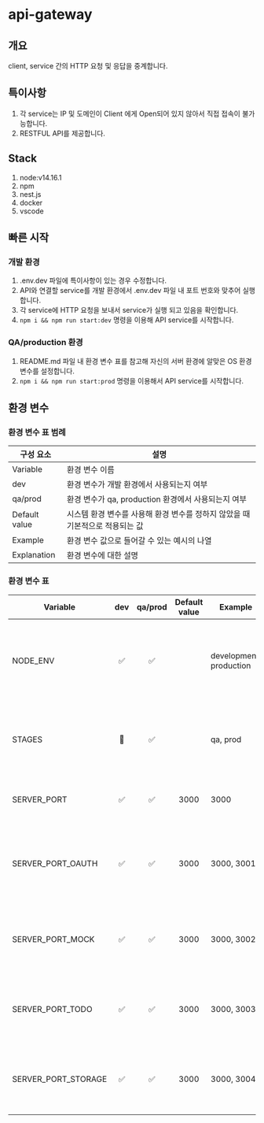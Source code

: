 # api-gateway

## 개요

client, service 간의 HTTP 요청 및 응답을 중계합니다.

## 특이사항

1. 각 service는 IP 및 도메인이 Client 에게 Open되어 있지 않아서 직접 접속이 불가능합니다.
1. RESTFUL API를 제공합니다.

## Stack

1. node:v14.16.1
1. npm
1. nest.js
1. docker
1. vscode

## 빠른 시작

### 개발 환경

1. .env.dev 파일에 특이사항이 있는 경우 수정합니다.
1. API와 연결할 service를 개발 환경에서 .env.dev 파일 내 포트 번호와 맞추어 실행합니다.
1. 각 service에 HTTP 요청을 보내서 service가 실행 되고 있음을 확인합니다.
1. `npm i && npm run start:dev` 명령을 이용해 API service를 시작합니다.

### QA/production 환경

1. README.md 파일 내 환경 변수 표를 참고해 자신의 서버 환경에 알맞은 OS 환경변수를 설정합니다.
1. `npm i && npm run start:prod` 명령을 이용해서 API service를 시작합니다.

## 환경 변수

### 환경 변수 표 범례

| 구성 요소     | 설명                                                                          |
| ------------- | ----------------------------------------------------------------------------- |
| Variable      | 환경 변수 이름                                                                |
| dev           | 환경 변수가 개발 환경에서 사용되는지 여부                                     |
| qa/prod       | 환경 변수가 qa, production 환경에서 사용되는지 여부                           |
| Default value | 시스템 환경 변수를 사용해 환경 변수를 정하지 않았을 때 기본적으로 적용되는 값 |
| Example       | 환경 변수 값으로 들어갈 수 있는 예시의 나열                                   |
| Explanation   | 환경 변수에 대한 설명                                                         |

### 환경 변수 표

| Variable            | dev | qa/prod | Default value | Example                 | Explanation                                                                        |
| ------------------- | :-: | :-----: | :-----------: | ----------------------- | ---------------------------------------------------------------------------------- |
| NODE_ENV            | ✅  |   ✅    |               | development, production | `NodeJS 실행 환경` 을 설정하는 값으로, 미리 선언한 npm 스크립트로 값이 설정됩니다. |
| STAGES              | 🚫  |   ✅    |               | qa, prod                | `k8s에서` 실행 환경에 맞는 svc를 연결 및 디버깅을 위해 사용되는 값입니다.          |
| SERVER_PORT         | ✅  |   ✅    |     3000      | 3000                    | API 서비스의 `HTTP Listen port` 값입니다.                                          |
| SERVER_PORT_OAUTH   | ✅  |   ✅    |     3000      | 3000, 3001              | API 서비스 구동을 위한 OAuth 인증 서비스의 `HTTP Listen port` 값입니다.            |
| SERVER_PORT_MOCK    | ✅  |   ✅    |     3000      | 3000, 3002              | API 서비스의 구동을 위한 Mock 서비스의 `HTTP Listen port` 값입니다.                |
| SERVER_PORT_TODO    | ✅  |   ✅    |    3000‍️     | 3000, 3003              | API 서비스 구동을 위한 Todo 서비스의 `HTTP Listen port` 값입니다.                  |
| SERVER_PORT_STORAGE | ✅  |   ✅    |    3000‍️     | 3000, 3004              | API 서비스 구동을 위한 File 서비스의 `HTTP Listen port` 값입니다.                  |

